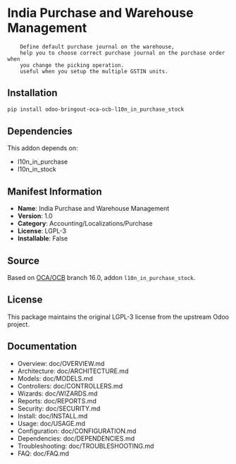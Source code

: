 # India Purchase and Warehouse Management


        Define default purchase journal on the warehouse,
        help you to choose correct purchase journal on the purchase order when
        you change the picking operation.
        useful when you setup the multiple GSTIN units.
    

## Installation

```bash
pip install odoo-bringout-oca-ocb-l10n_in_purchase_stock
```

## Dependencies

This addon depends on:
- l10n_in_purchase
- l10n_in_stock

## Manifest Information

- **Name**: India Purchase and Warehouse Management
- **Version**: 1.0
- **Category**: Accounting/Localizations/Purchase
- **License**: LGPL-3
- **Installable**: False

## Source

Based on [OCA/OCB](https://github.com/OCA/OCB) branch 16.0, addon `l10n_in_purchase_stock`.

## License

This package maintains the original LGPL-3 license from the upstream Odoo project.

## Documentation

- Overview: doc/OVERVIEW.md
- Architecture: doc/ARCHITECTURE.md
- Models: doc/MODELS.md
- Controllers: doc/CONTROLLERS.md
- Wizards: doc/WIZARDS.md
- Reports: doc/REPORTS.md
- Security: doc/SECURITY.md
- Install: doc/INSTALL.md
- Usage: doc/USAGE.md
- Configuration: doc/CONFIGURATION.md
- Dependencies: doc/DEPENDENCIES.md
- Troubleshooting: doc/TROUBLESHOOTING.md
- FAQ: doc/FAQ.md
